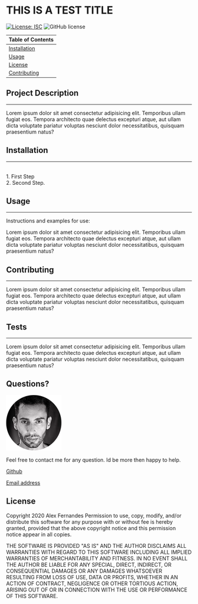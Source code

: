 
        
# THIS IS A TEST TITLE


[![License: ISC](https://img.shields.io/badge/License-ISC-blue.svg)](https://opensource.org/licenses/ISC)
![GitHub license](https://img.shields.io/badge/Made%20by-%40username-orange)


| Table of Contents |
| ----------- |
| [Installation](#Installation) |
| [Usage](#Usage) |
| [License](#License) |
| [Contributing](#Contributing) |


## Project Description 
---
Lorem ipsum dolor sit amet consectetur adipisicing elit. Temporibus ullam fugiat eos. Tempora architecto quae delectus excepturi atque, aut ullam dicta voluptate pariatur voluptas nesciunt dolor necessitatibus, quisquam praesentium natus?

## Installation
---
<br> 1. First Step <br> 2. Second Step.


## Usage
---
Instructions and examples for use:


Lorem ipsum dolor sit amet consectetur adipisicing elit. Temporibus ullam fugiat eos. Tempora architecto quae delectus excepturi atque, aut ullam dicta voluptate pariatur voluptas nesciunt dolor necessitatibus, quisquam praesentium natus?

## Contributing
---
Lorem ipsum dolor sit amet consectetur adipisicing elit. Temporibus ullam fugiat eos. Tempora architecto quae delectus excepturi atque, aut ullam dicta voluptate pariatur voluptas nesciunt dolor necessitatibus, quisquam praesentium natus?


## Tests
---
Lorem ipsum dolor sit amet consectetur adipisicing elit. Temporibus ullam fugiat eos. Tempora architecto quae delectus excepturi atque, aut ullam dicta voluptate pariatur voluptas nesciunt dolor necessitatibus, quisquam praesentium natus?


## Questions?

![alt text](alex.png)

Feel free to contact me for any question. Id be more then happy to help.

[Github](https://github.com/username)

[Email address](https://github.com/test@gmail.com)

## License


Copyright 2020 Alex Fernandes
Permission to use, copy, modify, and/or distribute this software for any purpose with or without fee is hereby granted, provided that the above copyright notice and this permission notice appear in all copies.

THE SOFTWARE IS PROVIDED "AS IS" AND THE AUTHOR DISCLAIMS ALL WARRANTIES WITH REGARD TO THIS SOFTWARE INCLUDING ALL IMPLIED WARRANTIES OF MERCHANTABILITY AND FITNESS. IN NO EVENT SHALL THE AUTHOR BE LIABLE FOR ANY SPECIAL, DIRECT, INDIRECT, OR CONSEQUENTIAL DAMAGES OR ANY DAMAGES WHATSOEVER RESULTING FROM LOSS OF USE, DATA OR PROFITS, WHETHER IN AN ACTION OF CONTRACT, NEGLIGENCE OR OTHER TORTIOUS ACTION, ARISING OUT OF OR IN CONNECTION WITH THE USE OR PERFORMANCE OF THIS SOFTWARE.

